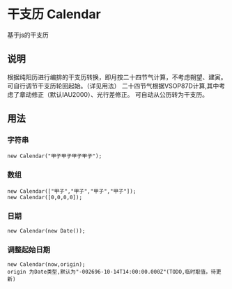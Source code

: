 <!--
 * @Description: 
 * @Version: 1.0.0
 * @Author: lax
 * @Date: 2023-06-03 13:54:11
 * @LastEditors: lax
 * @LastEditTime: 2024-07-23 22:51:53
-->
# 干支历 Calendar
基于js的干支历

## 说明
根据纯阳历进行编排的干支历转换，即月按二十四节气计算，不考虑朔望、建寅。
可自行调节干支历轮回起始。（详见用法）
二十四节气根据VSOP87D计算,其中考虑了章动修正（默认IAU2000）、光行差修正。
可自动从公历转为干支历。
## 用法

### 字符串
```
new Calendar("甲子甲子甲子甲子");
```

### 数组
```
new Calendar(["甲子","甲子","甲子","甲子"]);
new Calendar([0,0,0,0]);
```

### 日期
```
new Calendar(new Date());
```

### 调整起始日期
```
new Calendar(now,origin);
origin 为Date类型,默认为"-002696-10-14T14:00:00.000Z"(TODO,临时取值，待更新)
```


